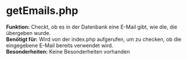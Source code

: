 # getEmails.php
**Funktion:** Checkt, ob es in der Datenbank eine E-Mail gibt, wie die, die übergeben wurde. <br>
**Benötigt für:** Wird von der index.php aufgerufen, um zu checken, ob die eingegebene E-Mail bereits verwendet wird. <br>
__**Besonderheiten:**__ Keine Besonderheiten vorhanden
